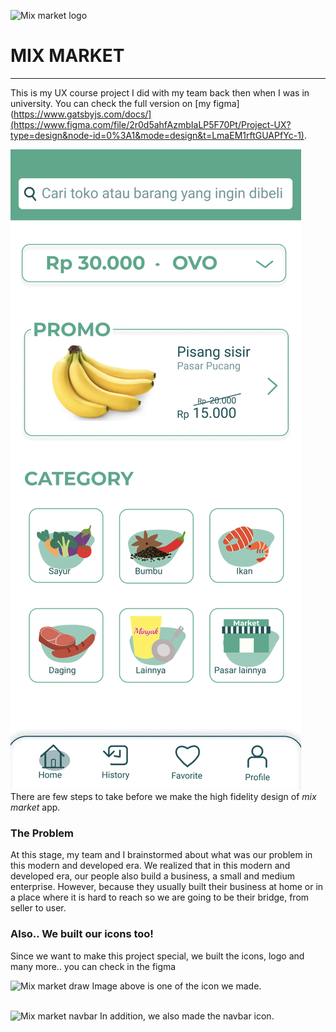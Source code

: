 ![Mix market logo](./mix%market%logo.png)
<br>
# MIX MARKET

---

This is my UX course project I did with my team back then when I was in university.
You can check the full version on [my figma](https://www.gatsbyjs.com/docs/](https://www.figma.com/file/2r0d5ahfAzmbIaLP5F70Pt/Project-UX?type=design&node-id=0%3A1&mode=design&t=LmaEM1rftGUAPfYc-1).

<a href="[http://google.com.au/](https://www.gatsbyjs.com/docs/](https://www.figma.com/file/2r0d5ahfAzmbIaLP5F70Pt/Project-UX?type=design&node-id=0%3A1&mode=design&t=LmaEM1rftGUAPfYc-1)">![Preview Home](home.png)</a>
There are few steps to take before we make the high fidelity design of _mix market_ app.

### The Problem
At this stage, my team and I brainstormed about what was our problem in this modern and developed era. We realized that in this modern and developed era, our people also build a business, a small and medium enterprise. However, because they usually built their business at home or in a place where it is hard to reach so we are going to be their bridge, from seller to user.

### Also.. We built our icons too!
Since we want to make this project special, we built the icons, logo and many more.. you can check in the figma 

![Mix market draw](./mix%market%draw.png)
Image above is one of the icon we made.
<br><br>

![Mix market navbar](./mix%market%navbar.png)
In addition, we also made the navbar icon.
